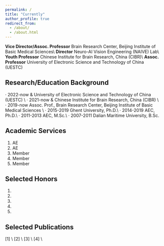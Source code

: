 ```yaml
---
permalink: /
title: "Currently"
author_profile: true
redirect_from: 
  - /about/
  - /about.html
---
```


**Vice Director/Assoc. Professor** Brain Research Center, Beijing Institute of Basic Medical Sciences\\
**Director**                   Neuro-AI Vision Engineering (NAIVE) Lab\\
**Youth Professor**                Chinese Institute for Brain Research, China (CIBR)\\
**Assoc. Professor**               University of Electronic Science and Technology of China (UESTC)



Research/Education Background
-
· 2022-now    \& University of Electronic Science and Technology of China (UESTC) \\
· 2021-now    \& Chinese Institute for Brain Research, China (CIBR) \\
· 2019-now    Assoc. Prof., Brain Research Center, Beijing Institute of Basic Medical Sciences \\
· 2015-2019   Ghent University, Ph.D.\\
· 2014-2019   AEC, Ph.D.\\
· 2011-2013   AEC, M.Sc.\\
· 2007-2011   Dalian Maritime University, B.Sc.



Academic Services
-
1. AE
2. AE
3. Member
4. Member
5. Member


Selected Honors
-
1. 
2. 
3. 
4. 
5. 


Selected Publications
-
[1] \\
[2] \\
[3] \\
[4] \\
